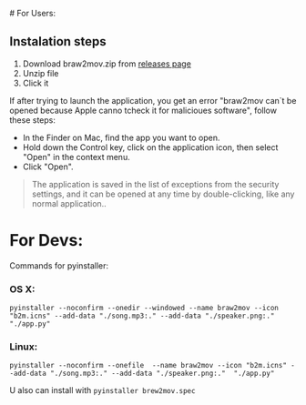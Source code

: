  # For Users:

## Instalation steps
1. Download braw2mov.zip from [releases page](https://github.com/HappyCthulhu/braw_to_mov/releases/tag/latest)
2. Unzip file
3. Click it

If after trying to launch the application, you get an error "braw2mov can`t be opened because Apple canno tcheck it for malicioues software", follow these steps:

- In the Finder on Mac, find the app you want to open.
- Hold down the Control key, click on the application icon, then select "Open" in the context menu.
- Click "Open".

> The application is saved in the list of exceptions from the security settings, and it can be opened at any time by double-clicking, like any normal application..

# For Devs:

Commands for pyinstaller:
### OS X:
```
pyinstaller --noconfirm --onedir --windowed --name braw2mov --icon "b2m.icns" --add-data "./song.mp3:." --add-data "./speaker.png:."  "./app.py"
```

### Linux:
```
pyinstaller --noconfirm --onefile  --name braw2mov --icon "b2m.icns" --add-data "./song.mp3:." --add-data "./speaker.png:."  "./app.py"

```

U also can install with `pyinstaller brew2mov.spec`
